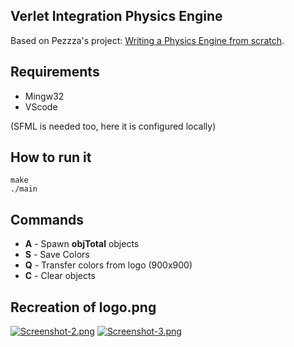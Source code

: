 ## Verlet Integration Physics Engine 

Based on Pezzza's project:
[Writing a Physics Engine from scratch](https://www.youtube.com/watch?v=lS_qeBy3aQI&t=412s).

## Requirements

* Mingw32
* VScode

(SFML is needed too, here it is configured locally)

## How to run it

```
make
./main
```
## Commands
* **A** - Spawn **objTotal** objects
* **S** - Save Colors
* **Q** - Transfer colors from logo (900x900)
* **C** - Clear objects

## Recreation of logo.png
[![Screenshot-2.png](https://i.postimg.cc/FKTxttJm/Screenshot-2.png)](https://postimg.cc/TyWbm49H)
[![Screenshot-3.png](https://i.postimg.cc/PxwsNMHL/Screenshot-3.png)](https://postimg.cc/tZpmMWYy)
